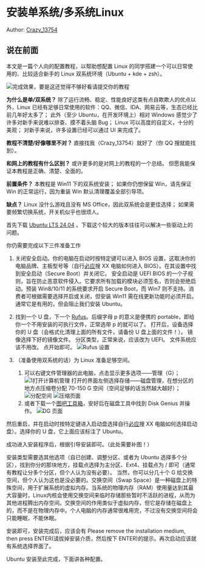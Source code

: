 # 安装单系统/多系统Linux

Author: [Crazy_13754](https://github.com/Crazy-13754)

## 说在前面

本文是一篇个人向的配置教程，以帮助想配置 Linux 的同学搭建一个可以日常使用的、比较适合新手的 Linux 双系统环境（Ubuntu + kde + zsh）。

![完成效果，要是这还觉得不够好看请提交你的教程](/posts/2024/image/env_2/1726126421340.png)

**为什么是单/双系统？**
除了运行流畅、稳定、性能良好这类有点自欺欺人的优点以外，Linux 已经有足够日常使用的软件：QQ、微信、IDA、网易云等，生态已经比前几年好太多了；
此外（至少 Ubuntu，在开发环境上）相对 Windows 感觉少了许多对新手来说难以排查、摸不着头脑 Bug；
Linux 可以高度的自定义，十分的美观；
对新手来说，许多设置已经可以通过 UI 来完成了。

**教程不清楚/好像哪里不对？**
直接找我（Crazy_13754）就好了（你 QQ 搜就能找到）。

**和网上的教程有什么区别？**
或许更多的是对网上的教程的一个总结。
但愿我能保证本教程是正确、清楚、全面的。

**前置条件？**
本教程是 Win11 下的双系统安装；
如果你仍想保留 Win，请先保证 Win 的正常运行，因为重装 Win 默认清理覆盖全部引导项。

**缺点？**
Linux 没什么游戏且没有 MS Office，因此双系统会是更佳选择；
如果需要频繁切换系统，开关机似乎也很烦人。

首先下载 [Ubuntu LTS 24.04](https://cn.ubuntu.com/download) 。下载这个较大的版本往往可以解决一些驱动上的问题。

你仍需要完成以下三件准备工作

1. 关闭安全启动。你的电脑在启动时按特定键可以进入 BIOS 设置，这取决你的电脑品牌、主板型号等（自行[必应](https://cn.bing.com/)搜 XX 电脑如何进入 BIOS）。在其设置中找到安全启动（Secure Boot）并关闭它。
   安全启动是 UEFI BIOS 的一个子规则，旨在防止恶意软件侵入。它要求所有加载的模块必须签名，否则会拒绝启动。预装 Win8/10/11 的系统要求开启 Secure Boot，而 Win7 则不支持。消费者可根据需要选择开启或关闭，但安装 Win11 需在线更新功能时必须开启。
   通常它是有用的，但会阻止我们安装 Ubuntu。

2. 找到一个 U 盘，下一个 [Rufus](https://rufus.ie/downloads/)。后缀字母 p 的意义是便携的 portable，即给你一个不用安装的可执行文件，正常选带 p 的就可以了。
   打开后，设备选择你的 U 盘（会格式化清理上面的所有文件，请备份 U 盘上面的文件！）。
   镜像选择下好的镜像文件。
   分区类型，正常来说，应该改为 UEFI。
   文件系统应该不用改。
   点开始即可。
   ![Rufus 设置](/posts/2024/image/env_2/1726131415433.png)
3. （准备使用双系统的话）为 Linux 准备足够空间。
   1. 可以右键文件管理器的此电脑，点击显示更多选项——管理（G）；
   ![1打开计算机管理](/posts/2024/image/env_2/1726130564061.png)
   打开的界面左侧选择存储——磁盘管理，在想分区的地方点压缩卷分配 70-150 G 空间（空间足够的话当然越大越好）；
   ![分配空间](/posts/2024/image/env_2/1726131306403.png)
   ![压缩页面](/posts/2024/image/env_2/1726131351745.png)
   2. 或者下载一个[图吧工具箱](https://www.tbtool.cn/)，安好后在磁盘工具中找到 Disk Genius 并操作。
   ![DG 页面](/posts/2024/image/env_2/1726131371212.png)

然后重启，并在启动时按特定键进入启动盘选择自行[必应](https://cn.bing.com/)搜 XX 电脑如何选择启动盘）。选择你的 U 盘，它上面应该标注了 Ubuntu。

成功进入安装程序后，根据引导安装即可。（此处需要补图！）

安装类型需要选其他选项（自已创建、调整分区、或者为 Ubuntu 选择多个分区），找到你分的那块地方，挂载点选择为主分区、Ext4、挂载点为 / 即可（通常有教程让分多个分区，但个人认为没有必要）。
当然，你可以分几十个 G 给交换空间，但个人认为这也是没必要的。交换空间（Swap Space）是一种磁盘上的特殊空间，用于扩展系统的虚拟内存。当系统的物理内存（RAM）使用量达到其最大容量时，Linux内核会使用交换空间来临时存储那些暂时不活跃的进程，从而为其他进程腾出内存空间。交换空间的作用类似于虚拟内存，但它是存储在磁盘上的，而不是在物理内存中。个人电脑的内存通常很难用完，不过没有交换空间将会只能睡眠，不能休眠。

安装即可，安装完成后，应该会有 Please remove the installation medium, then press ENTER(请拔掉安装介质，然后按下 ENTER)的提示。再次启动应该就有系统选择界面了。

Ubuntu 安装至此完成，下面讲各种配置。
